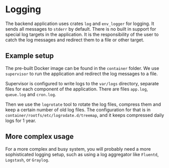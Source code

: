 # Logging

The backend application uses crates `log` and `env_logger` for logging.
It sends all messages to `stderr` by default.
There is no built in support for special log targets in the application.
It is the responsibility of the user to catch the log messages and redirect them to a file or other target.


## Example setup

The pre-built Docker image can be found in the `container` folder.
We use `supervisor` to run the application and redirect the log messages to a file.

Supervisor is configured to write logs to the `var/logs` directory, separate files for each component of the application.
There are files `app.log`, `queue.log` and `cron.log`.

Then we use the `logrotate` tool to rotate the log files, compress them and keep a certain number of old log files.
The configuration for that is in `container/rootfs/etc/logrodate.d/treemap`, and it keeps compressed daily logs for 1 year.


## More complex usage

For a more complex and busy system, you will probably need a more sophisticated logging setup, such as using a log aggregator like `Fluentd`, `Logstash`, or `Graylog`.
